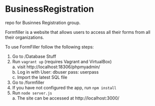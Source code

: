 # BusinessRegistration
repo for Businnes Registration group.

Formfiller is a website that allows users to access all their forms from all their organizations. 

To use FormFiller follow the following steps:
1. Go to /Database Stuff
2. Run ```vagrant up``` (requires Vagrant and VirtualBox)  
  a. visit http://localhost:18306/phpmyadmin/  
  b. Log in with User: dbuser pass: userpass  
  c. Import the latest SQL file
4. Go to /formfiller
5. If you have not configured the app, run ```npm install```
6. Run ```node server.js```  
  a. The site can be accessed at http://localhost:3000/
